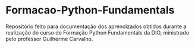 # Formacao-Python-Fundamentals
Repositório feito para documentação dos aprendizados obtidos durante a realização do curso de Formação Python Fundamentals da DIO, ministrado pelo professor Guilherme Carvalho.
